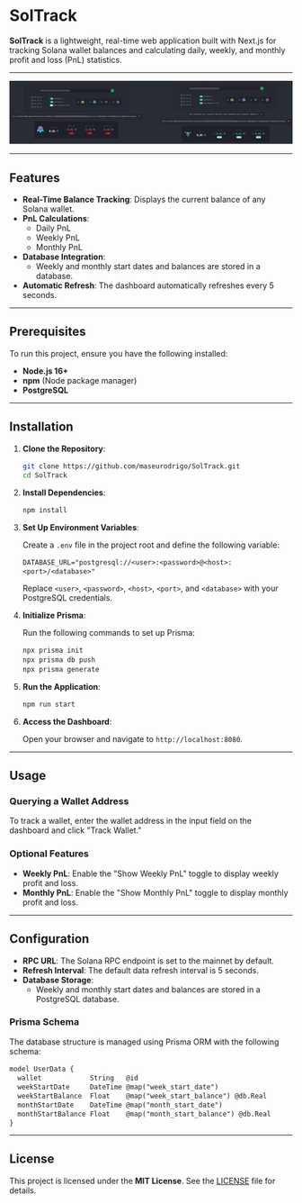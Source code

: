 # SolTrack

**SolTrack** is a lightweight, real-time web application built with Next.js for tracking Solana wallet balances and calculating daily, weekly, and monthly profit and loss (PnL) statistics.

---

![SolTrack Dashboard](./soltrack.png)

---

## Features

- **Real-Time Balance Tracking**: Displays the current balance of any Solana wallet.
- **PnL Calculations**:
  - Daily PnL
  - Weekly PnL
  - Monthly PnL
- **Database Integration**:
  - Weekly and monthly start dates and balances are stored in a database.
- **Automatic Refresh**: The dashboard automatically refreshes every 5 seconds.

---

## Prerequisites

To run this project, ensure you have the following installed:

- **Node.js 16+**
- **npm** (Node package manager)
- **PostgreSQL**

---

## Installation

1. **Clone the Repository**:

   ```bash
   git clone https://github.com/maseurodrigo/SolTrack.git
   cd SolTrack
   ```

2. **Install Dependencies**:

   ```bash
   npm install
   ```

3. **Set Up Environment Variables**:

   Create a `.env` file in the project root and define the following variable:

   ```env
   DATABASE_URL="postgresql://<user>:<password>@<host>:<port>/<database>"
   ```

   Replace `<user>`, `<password>`, `<host>`, `<port>`, and `<database>` with your PostgreSQL credentials.

4. **Initialize Prisma**:

   Run the following commands to set up Prisma:

   ```bash
   npx prisma init
   npx prisma db push
   npx prisma generate
   ```

5. **Run the Application**:

   ```bash
   npm run start
   ```

6. **Access the Dashboard**:

   Open your browser and navigate to `http://localhost:8080`.

---

## Usage

### Querying a Wallet Address

To track a wallet, enter the wallet address in the input field on the dashboard and click "Track Wallet."

### Optional Features

- **Weekly PnL**: Enable the "Show Weekly PnL" toggle to display weekly profit and loss.
- **Monthly PnL**: Enable the "Show Monthly PnL" toggle to display monthly profit and loss.

---

## Configuration

- **RPC URL**: The Solana RPC endpoint is set to the mainnet by default.
- **Refresh Interval**: The default data refresh interval is 5 seconds.
- **Database Storage**:
  - Weekly and monthly start dates and balances are stored in a PostgreSQL database.

### Prisma Schema

The database structure is managed using Prisma ORM with the following schema:

```prisma
model UserData {
  wallet            String   @id
  weekStartDate     DateTime @map("week_start_date")
  weekStartBalance  Float    @map("week_start_balance") @db.Real
  monthStartDate    DateTime @map("month_start_date")
  monthStartBalance Float    @map("month_start_balance") @db.Real
}
```

---

## License

This project is licensed under the **MIT License**. See the [LICENSE](LICENSE) file for details.